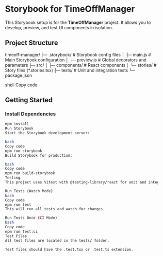 # Storybook for TimeOffManager

This Storybook setup is for the **TimeOffManager** project. It allows you to develop, preview, and test UI components in isolation.

## Project Structure

timeoff-manager/
├─ .storybook/ # Storybook config files
│ ├─ main.js # Main Storybook configuration
│ ├─ preview.js # Global decorators and parameters
├─ src/
│ ├─ components/ # React components
│ └─ stories/ # Story files (*.stories.tsx)
├─ tests/ # Unit and integration tests
└─ package.json

shell
Copy code

## Getting Started

### Install Dependencies

```bash
npm install
Run Storybook
Start the Storybook development server:

bash
Copy code
npm run storybook
Build Storybook for production:

bash
Copy code
npm run build-storybook
Testing
This project uses Vitest with @testing-library/react for unit and integration tests.

Run Tests (Watch Mode)
bash
Copy code
npm run test
This will run all tests and watch for changes.

Run Tests Once (CI Mode)
bash
Copy code
npm run test:ci
Test Files
All test files are located in the tests/ folder.

Test files should have the .test.tsx or .test.ts extension.
